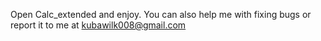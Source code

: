Open Calc_extended and enjoy.
You can also help me with fixing bugs or report it to me at kubawilk008@gmail.com
